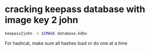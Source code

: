 # cracking keepass database with image key 2 john
```bash
keepass2john -k $IMAGE database.kdbx
```
For hashcat, make sure all hashes load or do one at a time

